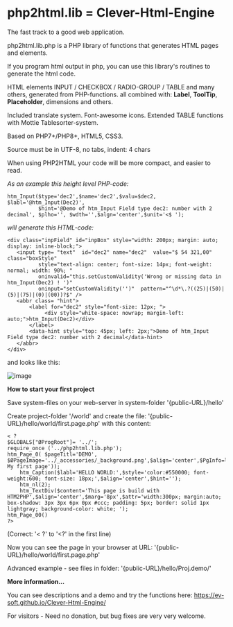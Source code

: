 # php2html.lib = Clever-Html-Engine
The fast track to a good web application.

php2html.lib.php is a PHP library of functions that generates HTML pages and elements.

If you program html output in php, you can use this library's routines to generate the html code.
	
HTML elements INPUT / CHECKBOX / RADIO-GROUP / TABLE and many others, generated from PHP-functions.
all combined with: **Label**, **ToolTip**, **Placeholder**, dimensions and others.

Included translate system. Font-awesome icons.
Extended TABLE functions with Mottie Tablesorter-system.
	
Based on PHP7+/PHP8+, HTML5, CSS3.

Source must be in UTF-8, no tabs, indent: 4 chars

When using PHP2HTML your code will be more compact, and easier to read.

<i>As an example this height level PHP-code:</i>

    htm_Input($type='dec2',$name='dec2',$valu=$dec2, $labl='@htm_Input(Dec2)',
              $hint='@Demo of htm_Input Field type dec2: number with 2 decimal', $plho='', $wdth='',$algn='center',$unit='<$ ');


<i>will generate this HTML-code:</i>

    <div class="inpField" id="inpBox" style="width: 200px; margin: auto; display: inline-block;">
       <input type= "text"  id="dec2" name="dec2"  value="$ 54 321,00"  class="boxStyle"
              style="text-align: center; font-size: 14px; font-weight: normal; width: 90%; " 
              oninvalid="this.setCustomValidity('Wrong or missing data in htm_Input(Dec2) ! ')" 
              oninput="setCustomValidity('')"  pattern="^\d*\.?((25)|(50)|(5)|(75)|(0)|(00))?$" />
       <abbr class= "hint">
           <label for="dec2" style="font-size: 12px; ">
                <div style="white-space: nowrap; margin-left:   auto;">htm_Input(Dec2)</div>
           </label>
           <data-hint style="top: 45px; left: 2px;">Demo of htm_Input Field type dec2: number with 2 decimal</data-hint>
       </abbr>
    </div>

and looks like this:

![image](https://user-images.githubusercontent.com/21997911/131254454-3198a243-a1c3-4238-abe7-2fe46b232fc0.png)



<b>How to start your first project</b>

Save system-files on your web-server in system-folder '{public-URL}/hello'

Create project-folder '/world' and create the file: '{public-URL}/hello/world/first.page.php' with this content:
<pre><code>< ? 
$GLOBALS["ØProgRoot"]= '../';
require_once ('../php2html.lib.php');
htm_Page_0( $pageTitl='DEMO', $ØPageImage='../_accessories/_background.png',$align='center',$PgInfo=lang('@PHP2HTML: My first page'));
    htm_Caption($labl='HELLO WORLD:',$style='color:#550000; font-weight:600; font-size: 18px;',$align='center',$hint='');
    htm_nl(2);
    htm_TextDiv($content='This page is build with HTM2PHP',$align='center',$marg='8px',$attr='width:300px; margin:auto; box-shadow: 3px 3px 6px 0px #ccc; padding: 5px; border: solid 1px lightgray; background-color: white; ');
htm_Page_00()
?>
</code></pre>
(Correct: '< ?' to '<?' in the first line)

Now you can see the page in your browser at URL: '{public-URL}/hello/world/first.page.php'

Advanced example - see files in folder: '{public-URL}/hello/Proj.demo/'
 
<b>More information...</b>

You can see descriptions and a demo and try the functions here: https://ev-soft.github.io/Clever-Html-Engine/

For visitors - Need no donation, but bug fixes are very very welcome.
